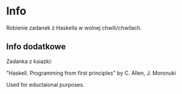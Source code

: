 # Info

Robienie zadanek z Haskella w wolnej chwili/chwilach.

## Info dodatkowe

Zadanka z ksiazki:

"Haskell. Programming from first principles" by C. Allen, J. Moronuki

Used for eductaional purposes.

